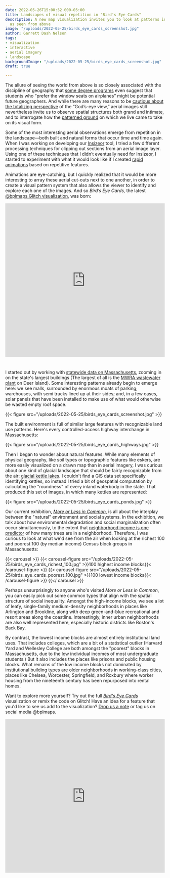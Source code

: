 ```yaml
---
date: 2022-05-26T15:00:52.000-05:00
title: Landscapes of visual repetition in "Bird's Eye Cards"
description: A new map visualization invites you to look at patterns in the landscape
  as seen from above
image: "/uploads/2022-05-25/birds_eye_cards_screenshot.jpg"
author: Garrett Dash Nelson
tags:
- visualization
- interactive
- aerial imagery
- landscape
backgroundImage: "/uploads/2022-05-25/birds_eye_cards_screenshot.jpg"
draft: true

---
```

The allure of seeing the world from above is so closely associated with the discipline of geography that [some  degree programs](https://ceoas.oregonstate.edu/how-do-i-know-if-i-want-be-geographer) even suggest that students who “prefer the window seats on airplanes” might be potential future geographers. And while there are many reasons to be [cautious about the totalizing perspective](https://journals.sagepub.com/doi/abs/10.1068/d100199) of the “God’s-eye view,” aerial images still nevertheless invite us to observe spatial structures both grand and intimate, and to interrogate how the [patterned ground](http://www.worldcat.org/oclc/718608208) on which we live came to take on its visual form.

Some of the most interesting aerial observations emerge from repetition in the landscape—both built and natural forms that occur time and time again. When I was working on developing our [Insizeor](https://insizeor.netlify.app) tool, I tried a few different processing techniques for clipping out sections from an aerial image layer. Using one of these techniques that I didn’t eventually need for Insizeor, I started to experiment with what it would look like if I created [rapid animations](https://twitter.com/en_dash/status/1479893349515599874) based on repetitive features.

Animations are eye-catching, but I quickly realized that it would be more interesting to array these aerial cut-outs next to one another, in order to create a visual pattern system that also allows the viewer to identify and explore each one of the images. And so _Bird’s Eye Cards,_ the latest [@bplmaps Glitch visualization](https://glitch.com/@bplmaps), was born:

<div class="glitch-embed-wrap" style="height: 486px; width: 100%; margin-top: 15px; margin-bottom: 40px;">
<iframe
allow="geolocation; microphone; camera; midi; encrypted-media"
src="https://glitch.com/embed/#!/embed/birds-eye-cards?previewSize=100&previewFirst=true&sidebarCollapsed=true"
alt="birds-eye-cards on Glitch"
style="height: 100%; width: 100%; border: 0;">
</iframe>
</div>

I started out by working with [statewide data on Massachusetts](https://www.mass.gov/info-details/massgis-data-building-structures-2-d), zooming in on the state's largest buildings (The largest of all is the [MWRA wastewater plant](https://www.mwra.com/03sewer/html/DeerIslandWindow.htm) on Deer Island). Some interesting patterns already begin to emerge here: we see malls, surrounded by enormous moats of parking; warehouses, with semi trucks lined up at their sides; and, in a few cases, solar panels that have been installed to make use of what would otherwise be wasted empty roof space.

{{< figure src="/uploads/2022-05-25/birds_eye_cards_screenshot.jpg" >}}

The built environment is full of similar large features with recognizable land use patterns. Here's every controlled-access highway interchange in Massachusetts:

{{< figure src="/uploads/2022-05-25/birds_eye_cards_highways.jpg" >}}

Then I began to wonder about natural features. While many elements of physical geography, like soil types or topographic features like eskers, are more easily visualized on a drawn map than in aerial imagery, I was curious about one kind of glacial landscape that should be fairly recognizable from the air: [glacial kettle lakes](https://en.wikipedia.org/wiki/Kettle_(landform)). I couldn't find a GIS data set specifically identifying kettles, so instead I tried a bit of geospatial computation by calculating the "roundness" of every inland waterbody in the state. That produced this set of images, in which many kettles are represented:

{{< figure src="/uploads/2022-05-25/birds_eye_cards_ponds.jpg" >}}

Our current exhibition, [_More or Less in Common_](https://www.leventhalmap.org/digital-exhibitions/more-or-less-in-common/), is all about the interplay between the "natural" environment and social systems. In the exhibition, we talk about how environmental degradation and social marginalization often occur simultaneously, to the extent that [neighborhood income is one predictor](https://journals.plos.org/plosone/article?id=10.1371/journal.pone.0122051) of how many trees are in a neighborhood. Therefore, I was curious to look at what we'd see from the air when looking at the richest 100 and poorest 100 (by median income) Census block groups in Massachusetts:

{{< carousel >}}
{{< carousel-figure src="/uploads/2022-05-25/birds_eye_cards_richest_100.jpg" >}}100 highest income blocks{{< /carousel-figure >}}
{{< carousel-figure src="/uploads/2022-05-25/birds_eye_cards_poorest_100.jpg" >}}100 lowest income blocks{{< /carousel-figure >}}
{{</ carousel >}}

Perhaps unsurprisingly to anyone who's visited _More or Less in Common_, you can easily pick out some common types that align with the spatial structure of social inequality. Amongst the high-income blocks, we see a lot of leafy, single-family medium-density neighborhoods in places like Arlington and Brookline, along with deep green-and-blue recreational and resort areas along the coastline. Interestingly, inner urban neighborhoods are also well represented here, especially historic districts like Boston's Back Bay.

By contrast, the lowest income blocks are almost entirely institutional land uses. That includes colleges, which are a bit of a statistical outlier (Harvard Yard and Wellesley College are both amongst the "poorest" blocks in Massachusetts, due to the low individual incomes of most undergraduate students.) But it also includes the places like prisons and public housing blocks. What remains of the low income blocks not dominated by institutional building types are older neighborhoods in working-class cities, places like Chelsea, Worcester, Springfield, and Roxbury where worker housing from the nineteenth century has been repurposed into rental homes.

Want to explore more yourself? Try out the full [_Bird's Eye Cards_](https://glitch.com/@bplmaps) visualization or remix the code on Glitch! Have an idea for a feature that you'd like to see us add to the visualization? [Drop us a note](/about/contact-connect/) or tag us on social media @bplmaps.

<div class="glitch-embed-wrap" style="height: 486px; width: 100%; margin-top: 15px; margin-bottom: 40px;">
<iframe
allow="geolocation; microphone; camera; midi; encrypted-media"
src="https://glitch.com/embed/#!/embed/birds-eye-cards?previewSize=100&previewFirst=true&sidebarCollapsed=true"
alt="birds-eye-cards on Glitch"
style="height: 100%; width: 100%; border: 0;">
</iframe>
</div>